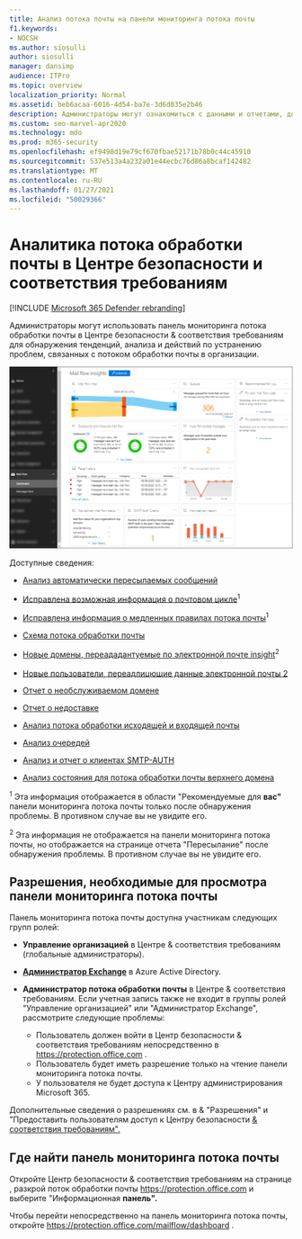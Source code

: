 ```yaml
---
title: Анализ потока почты на панели мониторинга потока почты
f1.keywords:
- NOCSH
ms.author: siosulli
author: siosulli
manager: dansimp
audience: ITPro
ms.topic: overview
localization_priority: Normal
ms.assetid: beb6acaa-6016-4d54-ba7e-3d6d035e2b46
description: Администраторы могут ознакомиться с данными и отчетами, доступными на панели мониторинга потока обработки почты в Центре безопасности & соответствия требованиям.
ms.custom: seo-marvel-apr2020
ms.technology: mdo
ms.prod: m365-security
ms.openlocfilehash: ef9498d19e79cf670fbae52171b78b0c44c45910
ms.sourcegitcommit: 537e513a4a232a01e44ecbc76d86a8bcaf142482
ms.translationtype: MT
ms.contentlocale: ru-RU
ms.lasthandoff: 01/27/2021
ms.locfileid: "50029366"
---
```

# <a name="mail-flow-insights-in-the-security--compliance-center"></a>Аналитика потока обработки почты в Центре безопасности и соответствия требованиям

[!INCLUDE [Microsoft 365 Defender rebranding](../includes/microsoft-defender-for-office.md)]


Администраторы могут использовать панель мониторинга потока обработки почты в Центре безопасности & соответствия требованиям для обнаружения тенденций, анализа и действий по устранению проблем, связанных с потоком обработки почты в организации.

![Панель мониторинга потока обработки почты в Центре & соответствия требованиям](../../media/mail-flow-dashboard-v2.png)

Доступные сведения:

- [Анализ автоматически пересылаемых сообщений](mfi-auto-forwarded-messages-report.md)

- [Исправлена возможная информация о почтовом цикле](mfi-mail-loop-insight.md)<sup>1</sup>

- [Исправлена информация о медленных правилах потока почты](mfi-slow-mail-flow-rules-insight.md)<sup>1</sup>

- [Схема потока обработки почты](mfi-mail-flow-map-report.md)

- [Новые домены, переададантуемые по электронной почте insight](mfi-new-domains-being-forwarded-email.md)<sup>2</sup>

- [Новые пользователи, переадлицющие данные электронной почты 2](mfi-new-users-forwarding-email.md)<sup></sup>

- [Отчет о необслуживаемом домене](mfi-non-accepted-domain-report.md)

- [Отчет о недоставке](mfi-non-delivery-report.md)

- [Анализ потока обработки исходящей и входящей почты](mfi-outbound-and-inbound-mail-flow.md)

- [Анализ очередей](mfi-queue-alerts-and-queues.md)

- [Анализ и отчет о клиентах SMTP-AUTH](mfi-smtp-auth-clients-report.md)

- [Анализ состояния для потока обработки почты верхнего домена](mfi-domain-mail-flow-status-insight.md)

<sup>1</sup> Эта информация отображается в области "Рекомендуемые для **вас"** панели мониторинга потока почты только после обнаружения проблемы. В противном случае вы не увидите его.

<sup>2</sup> Эта информация не отображается на панели мониторинга потока почты, но отображается на странице отчета "Пересылание" после обнаружения проблемы. [](view-mail-flow-reports.md#forwarding-report) В противном случае вы не увидите его.

## <a name="permissions-required-to-view-the-mail-flow-dashboard"></a>Разрешения, необходимые для просмотра панели мониторинга потока почты

Панель мониторинга потока почты доступна участникам следующих групп ролей:

- **Управление организацией** в Центре & соответствия требованиям (глобальные администраторы).

- **[Администратор Exchange](https://docs.microsoft.com/azure/active-directory/users-groups-roles/directory-assign-admin-roles#exchange-administrator)** в Azure Active Directory.

- **Администратор потока обработки почты** в Центре & соответствия требованиям. Если учетная запись также не входит в группы ролей "Управление организацией" или "Администратор Exchange", рассмотрите следующие проблемы:
  - Пользователь должен войти в Центр безопасности & соответствия требованиям непосредственно в <https://protection.office.com> .
  - Пользователь будет иметь разрешение только на чтение панели мониторинга потока почты.
  - У пользователя не будет доступа к Центру администрирования Microsoft 365.

Дополнительные сведения о разрешениях см. в & "Разрешения" и "Предоставить пользователям доступ к Центру безопасности [& соответствия требованиям".](grant-access-to-the-security-and-compliance-center.md) [](permissions-in-the-security-and-compliance-center.md)

## <a name="where-to-find-the-mail-flow-dashboard"></a>Где найти панель мониторинга потока почты

Откройте Центр безопасности & соответствия требованиям на странице , разкрой поток обработки почты <https://protection.office.com> и выберите "Информационная **панель".** 

Чтобы перейти непосредственно на панель мониторинга потока почты, откройте <https://protection.office.com/mailflow/dashboard> .
